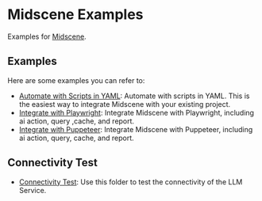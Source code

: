 # Midscene Examples

Examples for [Midscene](https://github.com/web-infra-dev/midscene).

## Examples

Here are some examples you can refer to:

- [Automate with Scripts in YAML](./yaml-scripts-demo/): Automate with scripts in YAML. This is the easiest way to integrate Midscene with your existing project.
- [Integrate with Playwright](./playwright-demo/): Integrate Midscene with Playwright, including ai action, query ,cache, and report.
- [Integrate with Puppeteer](./puppeteer-demo/): Integrate Midscene with Puppeteer, including ai action, query, cache, and report.

## Connectivity Test

- [Connectivity Test](./connectivity-test/): Use this folder to test the connectivity of the LLM Service.
